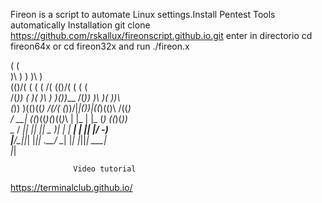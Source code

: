 Fireon is a script to automate Linux settings.Install Pentest Tools automatically
Installation
git clone https://github.com/rskallux/fireonscript.github.io.git
enter in directorio cd fireon64x or cd fireon32x
and run ./fireon.x


(                                 (                                                
 )\ )                       )      )\ )                                               
 (()/(     (   (          ( /(     (()/(  (   (      (                                 
 /(_)) (  )(  )\     )   )\())___  /(_)) )\  )(    ))\                                 
 (_))   )\(()\((_) /(/(  (_))/|___|(_))_|((_)(()\  /((_)                      
 / __| ((_)((_)(_)((_)_\ | |_      | |_   (_) ((_)(_))                      
 \__ \/ _|| _|| ||  _ \)|  _|      | __|  | || _|/ -_)                       
 |___/\__||_|  |_|| .__/  \__|     |_|    |_||_|  \___|  
                  |_|                                 
                  
                  Video tutorial
   
   https://terminalclub.github.io/
